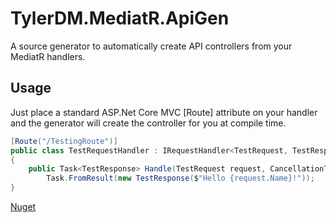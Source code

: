 # TylerDM.MediatR.ApiGen
A source generator to automatically create API controllers from your MediatR handlers.

## Usage
Just place a standard ASP.Net Core MVC [Route] attribute on your handler and the generator will create the controller for you at compile time.
```csharp
[Route("/TestingRoute")]
public class TestRequestHandler : IRequestHandler<TestRequest, TestResponse>
{
	public Task<TestResponse> Handle(TestRequest request, CancellationToken cancellationToken) =>
		Task.FromResult(new TestResponse($"Hello {request.Name}!"));
}
```

[Nuget](https://www.nuget.org/packages/TylerDM.MediatR.Apigen)

